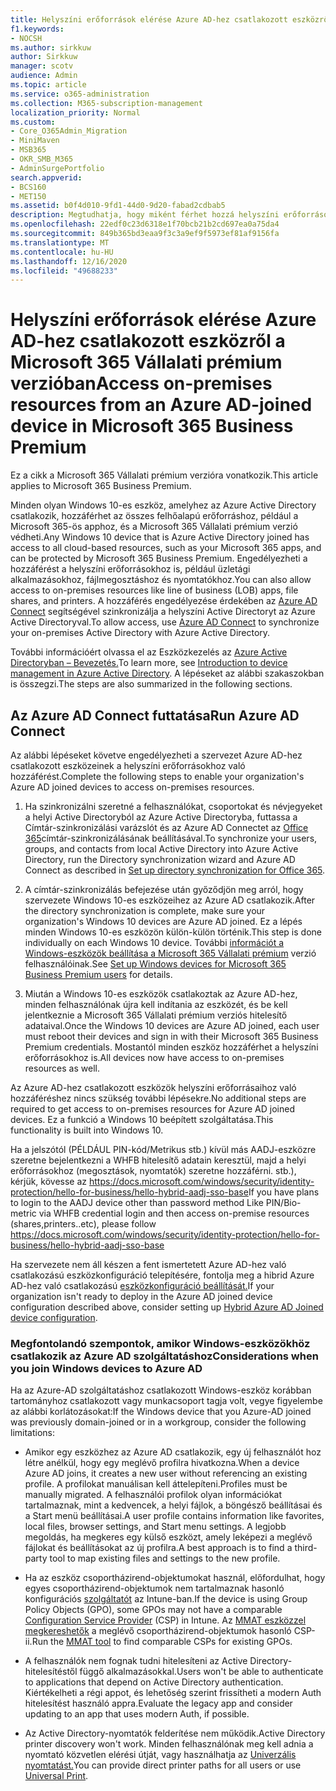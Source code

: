 ```yaml
---
title: Helyszíni erőforrások elérése Azure AD-hez csatlakozott eszközről a Microsoft 365 Vállalati verzióban
f1.keywords:
- NOCSH
ms.author: sirkkuw
author: Sirkkuw
manager: scotv
audience: Admin
ms.topic: article
ms.service: o365-administration
ms.collection: M365-subscription-management
localization_priority: Normal
ms.custom:
- Core_O365Admin_Migration
- MiniMaven
- MSB365
- OKR_SMB_M365
- AdminSurgePortfolio
search.appverid:
- BCS160
- MET150
ms.assetid: b0f4d010-9fd1-44d0-9d20-fabad2cdbab5
description: Megtudhatja, hogy miként férhet hozzá helyszíni erőforrásokhoz, például üzleti alkalmazásokhoz, fájlmegosztáshoz és nyomtatókhoz egy Windows 10-es eszközhöz csatlakozott Azure Active Directory-eszközről.
ms.openlocfilehash: 22edf0c23d6318e1f70bcb21b2cd697ea0a75da4
ms.sourcegitcommit: 849b365bd3eaa9f3c3a9ef9f5973ef81af9156fa
ms.translationtype: MT
ms.contentlocale: hu-HU
ms.lasthandoff: 12/16/2020
ms.locfileid: "49688233"
---
```

# <a name="access-on-premises-resources-from-an-azure-ad-joined-device-in-microsoft-365-business-premium"></a><span data-ttu-id="f1825-103">Helyszíni erőforrások elérése Azure AD-hez csatlakozott eszközről a Microsoft 365 Vállalati prémium verzióban</span><span class="sxs-lookup"><span data-stu-id="f1825-103">Access on-premises resources from an Azure AD-joined device in Microsoft 365 Business Premium</span></span>

<span data-ttu-id="f1825-104">Ez a cikk a Microsoft 365 Vállalati prémium verzióra vonatkozik.</span><span class="sxs-lookup"><span data-stu-id="f1825-104">This article applies to Microsoft 365 Business Premium.</span></span>

<span data-ttu-id="f1825-105">Minden olyan Windows 10-es eszköz, amelyhez az Azure Active Directory csatlakozik, hozzáférhet az összes felhőalapú erőforráshoz, például a Microsoft 365-ös apphoz, és a Microsoft 365 Vállalati prémium verzió védheti.</span><span class="sxs-lookup"><span data-stu-id="f1825-105">Any Windows 10 device that is Azure Active Directory joined has access to all cloud-based resources, such as your Microsoft 365 apps, and can be protected by Microsoft 365 Business Premium.</span></span> <span data-ttu-id="f1825-106">Engedélyezheti a hozzáférést a helyszíni erőforrásokhoz is, például üzletági alkalmazásokhoz, fájlmegosztáshoz és nyomtatókhoz.</span><span class="sxs-lookup"><span data-stu-id="f1825-106">You can also allow access to on-premises resources like line of business (LOB) apps, file shares, and printers.</span></span> <span data-ttu-id="f1825-107">A hozzáférés engedélyezése érdekében az [Azure AD Connect](https://docs.microsoft.com/azure/active-directory/connect/active-directory-aadconnect) segítségével szinkronizálja a helyszíni Active Directoryt az Azure Active Directoryval.</span><span class="sxs-lookup"><span data-stu-id="f1825-107">To allow access, use [Azure AD Connect](https://docs.microsoft.com/azure/active-directory/connect/active-directory-aadconnect) to synchronize your on-premises Active Directory with Azure Active Directory.</span></span> 

<span data-ttu-id="f1825-108">További információért olvassa el az Eszközkezelés az [Azure Active Directoryban – Bevezetés.](https://docs.microsoft.com/azure/active-directory/device-management-introduction)</span><span class="sxs-lookup"><span data-stu-id="f1825-108">To learn more, see [Introduction to device management in Azure Active Directory](https://docs.microsoft.com/azure/active-directory/device-management-introduction).</span></span>
<span data-ttu-id="f1825-109">A lépéseket az alábbi szakaszokban is összegzi.</span><span class="sxs-lookup"><span data-stu-id="f1825-109">The steps are also summarized in the following sections.</span></span>
 
## <a name="run-azure-ad-connect"></a><span data-ttu-id="f1825-110">Az Azure AD Connect futtatása</span><span class="sxs-lookup"><span data-stu-id="f1825-110">Run Azure AD Connect</span></span>

<span data-ttu-id="f1825-111">Az alábbi lépéseket követve engedélyezheti a szervezet Azure AD-hez csatlakozott eszközeinek a helyszíni erőforrásokhoz való hozzáférést.</span><span class="sxs-lookup"><span data-stu-id="f1825-111">Complete the following steps to enable your organization's Azure AD joined devices to access on-premises resources.</span></span>
  
1. <span data-ttu-id="f1825-112">Ha szinkronizálni szeretné a felhasználókat, csoportokat és névjegyeket a helyi Active Directoryból az Azure Active Directoryba, futtassa a Címtár-szinkronizálási varázslót és az Azure AD Connectet az [Office 365](https://docs.microsoft.com/microsoft-365/enterprise/set-up-directory-synchronization)címtár-szinkronizálásának beállításával.</span><span class="sxs-lookup"><span data-stu-id="f1825-112">To synchronize your users, groups, and contacts from local Active Directory into Azure Active Directory, run the Directory synchronization wizard and Azure AD Connect as described in [Set up directory synchronization for Office 365](https://docs.microsoft.com/microsoft-365/enterprise/set-up-directory-synchronization).</span></span>
    
2. <span data-ttu-id="f1825-113">A címtár-szinkronizálás befejezése után győződjön meg arról, hogy szervezete Windows 10-es eszközeihez az Azure AD csatlakozik.</span><span class="sxs-lookup"><span data-stu-id="f1825-113">After the directory synchronization is complete, make sure your organization's Windows 10 devices are Azure AD joined.</span></span> <span data-ttu-id="f1825-114">Ez a lépés minden Windows 10-es eszközön külön-külön történik.</span><span class="sxs-lookup"><span data-stu-id="f1825-114">This step is done individually on each Windows 10 device.</span></span> <span data-ttu-id="f1825-115">További [információt a Windows-eszközök beállítása a Microsoft 365 Vállalati prémium](set-up-windows-devices.md) verzió felhasználóinak.</span><span class="sxs-lookup"><span data-stu-id="f1825-115">See [Set up Windows devices for Microsoft 365 Business Premium users](set-up-windows-devices.md) for details.</span></span> 
    
3. <span data-ttu-id="f1825-116">Miután a Windows 10-es eszközök csatlakoztak az Azure AD-hez, minden felhasználónak újra kell indítania az eszközét, és be kell jelentkeznie a Microsoft 365 Vállalati prémium verziós hitelesítő adataival.</span><span class="sxs-lookup"><span data-stu-id="f1825-116">Once the Windows 10 devices are Azure AD joined, each user must reboot their devices and sign in with their Microsoft 365 Business Premium credentials.</span></span> <span data-ttu-id="f1825-117">Mostantól minden eszköz hozzáférhet a helyszíni erőforrásokhoz is.</span><span class="sxs-lookup"><span data-stu-id="f1825-117">All devices now have access to on-premises resources as well.</span></span>
    
<span data-ttu-id="f1825-118">Az Azure AD-hez csatlakozott eszközök helyszíni erőforrásaihoz való hozzáféréshez nincs szükség további lépésekre.</span><span class="sxs-lookup"><span data-stu-id="f1825-118">No additional steps are required to get access to on-premises resources for Azure AD joined devices.</span></span> <span data-ttu-id="f1825-119">Ez a funkció a Windows 10 beépített szolgáltatása.</span><span class="sxs-lookup"><span data-stu-id="f1825-119">This functionality is built into Windows 10.</span></span> 

<span data-ttu-id="f1825-120">Ha a jelszótól (PÉLDÁUL PIN-kód/Metrikus stb.) kívül más AADJ-eszközre szeretne bejelentkezni a WHFB hitelesítő adatain keresztül, majd a helyi erőforrásokhoz (megosztások, nyomtatók) szeretne hozzáférni. stb.), kérjük, kövesse az https://docs.microsoft.com/windows/security/identity-protection/hello-for-business/hello-hybrid-aadj-sso-base</span><span class="sxs-lookup"><span data-stu-id="f1825-120">If you have plans to login to the AADJ device other than password method Like PIN/Bio-metric via WHFB credential login and then access on-premise resources (shares,printers..etc), please follow https://docs.microsoft.com/windows/security/identity-protection/hello-for-business/hello-hybrid-aadj-sso-base</span></span>
  
<span data-ttu-id="f1825-121">Ha szervezete nem áll készen a fent ismertetett Azure AD-hez való csatlakozású eszközkonfiguráció telepítésére, fontolja meg a hibrid Azure AD-hez való csatlakozású [eszközkonfiguráció beállítását.](manage-windows-devices.md)</span><span class="sxs-lookup"><span data-stu-id="f1825-121">If your organization isn't ready to deploy in the Azure AD joined device configuration described above, consider setting up [Hybrid Azure AD Joined device configuration](manage-windows-devices.md).</span></span>
  
### <a name="considerations-when-you-join-windows-devices-to-azure-ad"></a><span data-ttu-id="f1825-122">Megfontolandó szempontok, amikor Windows-eszközökhöz csatlakozik az Azure AD szolgáltatáshoz</span><span class="sxs-lookup"><span data-stu-id="f1825-122">Considerations when you join Windows devices to Azure AD</span></span>

<span data-ttu-id="f1825-123">Ha az Azure-AD szolgáltatáshoz csatlakozott Windows-eszköz korábban tartományhoz csatlakozott vagy munkacsoport tagja volt, vegye figyelembe az alábbi korlátozásokat:</span><span class="sxs-lookup"><span data-stu-id="f1825-123">If the Windows device that you Azure-AD joined was previously domain-joined or in a workgroup, consider the following limitations:</span></span>
  
- <span data-ttu-id="f1825-124">Amikor egy eszközhez az Azure AD csatlakozik, egy új felhasználót hoz létre anélkül, hogy egy meglévő profilra hivatkozna.</span><span class="sxs-lookup"><span data-stu-id="f1825-124">When a device Azure AD joins, it creates a new user without referencing an existing profile.</span></span> <span data-ttu-id="f1825-125">A profilokat manuálisan kell áttelepíteni.</span><span class="sxs-lookup"><span data-stu-id="f1825-125">Profiles must be manually migrated.</span></span> <span data-ttu-id="f1825-126">A felhasználói profilok olyan információkat tartalmaznak, mint a kedvencek, a helyi fájlok, a böngésző beállításai és a Start menü beállításai.</span><span class="sxs-lookup"><span data-stu-id="f1825-126">A user profile contains information like favorites, local files, browser settings, and Start menu settings.</span></span> <span data-ttu-id="f1825-127">A legjobb megoldás, ha megkeres egy külső eszközt, amely leképezi a meglévő fájlokat és beállításokat az új profilra.</span><span class="sxs-lookup"><span data-stu-id="f1825-127">A best approach is to find a third-party tool to map existing files and settings to the new profile.</span></span>

- <span data-ttu-id="f1825-128">Ha az eszköz csoportházirend-objektumokat használ, előfordulhat, hogy egyes csoportházirend-objektumok nem tartalmaznak hasonló konfigurációs [szolgáltatót](https://docs.microsoft.com/windows/configuration/provisioning-packages/how-it-pros-can-use-configuration-service-providers) az Intune-ban.</span><span class="sxs-lookup"><span data-stu-id="f1825-128">If the device is using Group Policy Objects (GPO), some GPOs may not have a comparable [Configuration Service Provider](https://docs.microsoft.com/windows/configuration/provisioning-packages/how-it-pros-can-use-configuration-service-providers) (CSP) in Intune.</span></span> <span data-ttu-id="f1825-129">Az [MMAT eszközzel megkereshetők](https://www.microsoft.com/download/details.aspx?id=45520) a meglévő csoportházirend-objektumok hasonló CSP-ii.</span><span class="sxs-lookup"><span data-stu-id="f1825-129">Run the [MMAT tool](https://www.microsoft.com/download/details.aspx?id=45520) to find comparable CSPs for existing GPOs.</span></span>

- <span data-ttu-id="f1825-130">A felhasználók nem fognak tudni hitelesíteni az Active Directory-hitelesítéstől függő alkalmazásokkal.</span><span class="sxs-lookup"><span data-stu-id="f1825-130">Users won't be able to authenticate to applications that depend on Active Directory authentication.</span></span> <span data-ttu-id="f1825-131">Kiértékelheti a régi appot, és lehetőség szerint frissítheti a modern Auth hitelesítést használó appra.</span><span class="sxs-lookup"><span data-stu-id="f1825-131">Evaluate the legacy app and consider updating to an app that uses modern Auth, if possible.</span></span>

- <span data-ttu-id="f1825-132">Az Active Directory-nyomtatók felderítése nem működik.</span><span class="sxs-lookup"><span data-stu-id="f1825-132">Active Directory printer discovery won't work.</span></span> <span data-ttu-id="f1825-133">Minden felhasználónak meg kell adnia a nyomtató közvetlen elérési útját, vagy használhatja az [Univerzális nyomtatást.](https://aka.ms/UPDocs)</span><span class="sxs-lookup"><span data-stu-id="f1825-133">You can provide direct printer paths for all users or use [Universal Print](https://aka.ms/UPDocs).</span></span>
